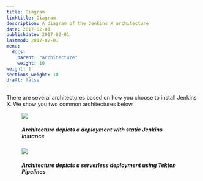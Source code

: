 ```yaml
---
title: Diagram
linktitle: Diagram
description: A diagram of the Jenkins X architecture
date: 2017-02-01
publishdate: 2017-02-01
lastmod: 2017-02-01
menu:
  docs:
    parent: "architecture"
    weight: 10
weight: 1
sections_weight: 10
draft: false
---
```


There are several architectures based on how you choose to install Jenkins X. We show you two common architectures below.

<figure>
<img src="/images/ArchitectureStaticJenkins.png"/>
<figcaption>
<h5>Architecture depicts a deployment with static Jenkins instance</h5>
</figcaption>
</figure>




<figure>
<img src="/images/ArchitectureServerlessJenkins.png"/>
<figcaption>
<h5>Architecture depicts a serverless deployment using Tekton Pipelines</h5>
</figcaption>
</figure>